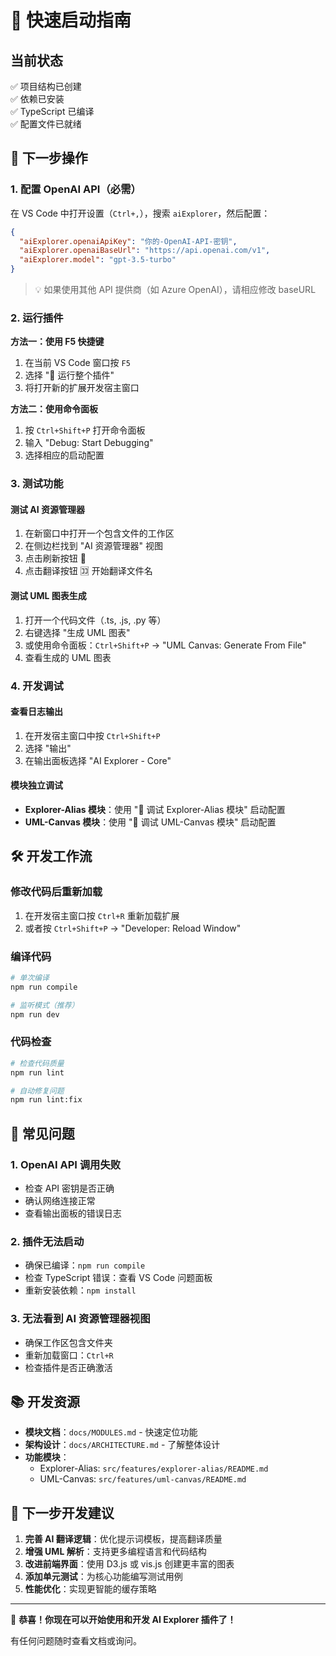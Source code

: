 # 🚀 快速启动指南

## 当前状态
✅ 项目结构已创建  
✅ 依赖已安装  
✅ TypeScript 已编译  
✅ 配置文件已就绪  

## 🎯 下一步操作

### 1. 配置 OpenAI API（必需）

在 VS Code 中打开设置（`Ctrl+,`），搜索 `aiExplorer`，然后配置：

```json
{
  "aiExplorer.openaiApiKey": "你的-OpenAI-API-密钥",
  "aiExplorer.openaiBaseUrl": "https://api.openai.com/v1",
  "aiExplorer.model": "gpt-3.5-turbo"
}
```

> 💡 如果使用其他 API 提供商（如 Azure OpenAI），请相应修改 baseURL

### 2. 运行插件

**方法一：使用 F5 快捷键**
1. 在当前 VS Code 窗口按 `F5`
2. 选择 "🚀 运行整个插件"
3. 将打开新的扩展开发宿主窗口

**方法二：使用命令面板**
1. 按 `Ctrl+Shift+P` 打开命令面板
2. 输入 "Debug: Start Debugging"
3. 选择相应的启动配置

### 3. 测试功能

#### 测试 AI 资源管理器
1. 在新窗口中打开一个包含文件的工作区
2. 在侧边栏找到 "AI 资源管理器" 视图
3. 点击刷新按钮 🔄
4. 点击翻译按钮 🈁 开始翻译文件名

#### 测试 UML 图表生成
1. 打开一个代码文件（.ts, .js, .py 等）
2. 右键选择 "生成 UML 图表"
3. 或使用命令面板：`Ctrl+Shift+P` → "UML Canvas: Generate From File"
4. 查看生成的 UML 图表

### 4. 开发调试

#### 查看日志输出
1. 在开发宿主窗口中按 `Ctrl+Shift+P`
2. 选择 "输出"
3. 在输出面板选择 "AI Explorer - Core"

#### 模块独立调试
- **Explorer-Alias 模块**：使用 "🌟 调试 Explorer-Alias 模块" 启动配置
- **UML-Canvas 模块**：使用 "🎨 调试 UML-Canvas 模块" 启动配置

## 🛠️ 开发工作流

### 修改代码后重新加载
1. 在开发宿主窗口按 `Ctrl+R` 重新加载扩展
2. 或者按 `Ctrl+Shift+P` → "Developer: Reload Window"

### 编译代码
```bash
# 单次编译
npm run compile

# 监听模式（推荐）
npm run dev
```

### 代码检查
```bash
# 检查代码质量
npm run lint

# 自动修复问题
npm run lint:fix
```

## 🔧 常见问题

### 1. OpenAI API 调用失败
- 检查 API 密钥是否正确
- 确认网络连接正常
- 查看输出面板的错误日志

### 2. 插件无法启动
- 确保已编译：`npm run compile`
- 检查 TypeScript 错误：查看 VS Code 问题面板
- 重新安装依赖：`npm install`

### 3. 无法看到 AI 资源管理器视图
- 确保工作区包含文件夹
- 重新加载窗口：`Ctrl+R`
- 检查插件是否正确激活

## 📚 开发资源

- **模块文档**：`docs/MODULES.md` - 快速定位功能
- **架构设计**：`docs/ARCHITECTURE.md` - 了解整体设计
- **功能模块**：
  - Explorer-Alias: `src/features/explorer-alias/README.md`
  - UML-Canvas: `src/features/uml-canvas/README.md`

## 🎯 下一步开发建议

1. **完善 AI 翻译逻辑**：优化提示词模板，提高翻译质量
2. **增强 UML 解析**：支持更多编程语言和代码结构
3. **改进前端界面**：使用 D3.js 或 vis.js 创建更丰富的图表
4. **添加单元测试**：为核心功能编写测试用例
5. **性能优化**：实现更智能的缓存策略

---

🎉 **恭喜！你现在可以开始使用和开发 AI Explorer 插件了！**

有任何问题随时查看文档或询问。
